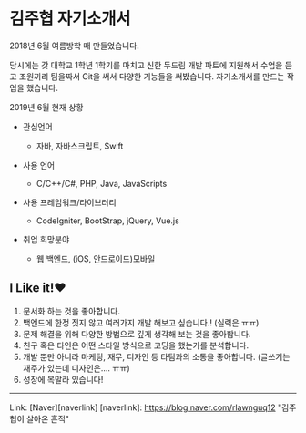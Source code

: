 김주협 자기소개서
==================

2018년 6월 여름방학 때 만들었습니다.

당시에는 갓 대학교 1학년 1학기를 마치고 
신한 두드림 개발 파트에 지원해서 수업을 듣고 조원끼리 팀을짜서 Git을 써서 다양한 기능들을 써봤습니다.
자기소개서를 만드는 작업을 했습니다.


2019년 6월 현재 상황

* 관심언어
  - 자바, 자바스크립트, Swift
* 사용 언어 
  - C/C++/C#, PHP, Java, JavaScripts
* 사용 프레임워크/라이브러리
  - CodeIgniter, BootStrap, jQuery, Vue.js
  
* 취업 희망분야
  - 웹 백엔드, (iOS, 안드로이드)모바일
  


## I Like it!♥
1. 문서화 하는 것을 좋아합니다.
2. 백엔드에 한정 짓지 않고 여러가지 개발 해보고 싶습니다.! (실력은 ㅠㅠ)
3. 문제 해결을 위해 다양한 방법으로 깊게 생각해 보는 것을 좋아합니다.
4. 친구 혹은 타인은 어떤 스타일 방식으로 코딩을 했는가를 분석합니다.
5. 개발 뿐만 아니라 마케팅, 재무, 디자인 등 타팀과의 소통을 좋아합니다.
    (글쓰기는 재주가 있는데 디자인은.... ㅠㅠ)
6. 성장에 목말라 있습니다!


 -----------
 
Link: [Naver][naverlink]
[naverlink]: https://blog.naver.com/rlawnguq12 "김주협이 살아온 흔적"
